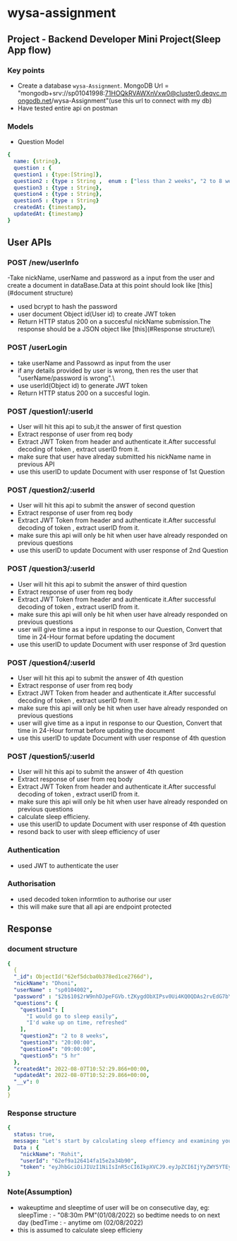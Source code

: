 # wysa-assignment

## Project - Backend Developer Mini Project(Sleep App flow)

### Key points
- Create a  database `wysa-Assignment`. MongoDB Url = "mongodb+srv://sp01041998:71HOQkRVAWXnVxw0@cluster0.deqvc.mongodb.net/wysa-Assignment"(use this url to connect with my db)
- Have tested entire api on postman

### Models
- Question Model
```yaml
{ 
  name: {string},
  question : {
  question1 : {type:[String]},
  question2 : {type : String ,  enum : ["less than 2 weeks", "2 to 8 weeks", "More than 8 weeks"]},
  question3 : {type : String},
  question4 : {type : String},
  question5 : {type : String}
  createdAt: {timestamp},
  updatedAt: {timestamp}
}
```


## User APIs 
### POST /new/userInfo
-Take nickName, userName and password as a input from the user and create a document in dataBase.Data at this point should look like [this](#document structure)
- used bcrypt to hash the password
- user document Object id(User id) to create JWT token
- Return HTTP status 200 on a succesful nickName submission.The response should be a JSON object like [this](#Response structure)\


### POST /userLogin
- take userName and Passowrd as input from the user
- if any details provided by user is wrong, then res the user that "userName/password is wrong".\
- use userId(Object id) to generate JWT token
- Return HTTP status 200 on a succesful login.

### POST /question1/:userId
- User will hit this api to sub,it the answer of first question
- Extract response of user from req body
- Extract JWT Token from header and authenticate it.After successful decoding of token , extract userID from it.
- make sure that user have alreday submitted his nickName name in previous API
- use this userID to update Document with user response of 1st Question

### POST /question2/:userId
- User will hit this api to submit the answer of second question
- Extract response of user from req body
- Extract JWT Token from header and authenticate it.After successful decoding of token , extract userID from it.
- make sure this api will only be hit when user have already responded on previous questions
- use this userID to update Document with user response of 2nd Question

###  POST /question3/:userId
- User will hit this api to submit the answer of third question
- Extract response of user from req body
- Extract JWT Token from header and authenticate it.After successful decoding of token , extract userID from it.
- make sure this api will only be hit when user have already responded on previous questions
- user will give time as a input in response to our Question, Convert that time in 24-Hour format before updating the document
- use this userID to update Document with user response of 3rd question


###  POST /question4/:userId
- User will hit this api to submit the answer of 4th question
- Extract response of user from req body
- Extract JWT Token from header and authenticate it.After successful decoding of token , extract userID from it.
- make sure this api will only be hit when user have already responded on previous questions
- user will give time as a input in response to our Question, Convert that time in 24-Hour format before updating the document
- use this userID to update Document with user response of 4th question

###  POST /question5/:userId
- User will hit this api to submit the answer of 4th question
- Extract response of user from req body
- Extract JWT Token from header and authenticate it.After successful decoding of token , extract userID from it.
- make sure this api will only be hit when user have already responded on previous questions
- calculate sleep efficieny.
- use this userID to update Document with user response of 4th question
- resond back to user with sleep efficiency of user


### Authentication
- used JWT to authenticate the user

### Authorisation
- used decoded token informtion to authorise our user
- this will make sure that all api are endpoint protected

## Response

### document structure
```yaml
{
  {
  "_id": ObjectId("62ef5dcba0b378ed1ce2766d"),
  "nickName": "Dhoni",
  "userName" : "sp0104002",
  "password" : "$2b$10$2rW9nhDJpeFGVb.tZKygdObXIPsv0Ui4KQ0QDAs2rvEdG7bYjxe9i"
  "questions": {
    "question1": [
      "I would go to sleep easily",
      "I'd wake up on time, refreshed"
    ],
    "question2": "2 to 8 weeks",
    "question3": "20:00:00",
    "question4": "09:00:00",
    "question5": "5 hr"
  },
  "createdAt": 2022-08-07T10:52:29.866+00:00,
  "updatedAt": 2022-08-07T10:52:29.866+00:00,
  "__v": 0
}
}
```
### Response structure
```yaml
{
  status: true,
  message: "Let's start by calculating sleep effiency and examining your concerns. Overtime we will work together to improve these"
  Data : {
    "nickName": "Rohit",
    "userId": "62ef9a126414fa15e2a34b90",
    "token": "eyJhbGciOiJIUzI1NiIsInR5cCI6IkpXVCJ9.eyJpZCI6IjYyZWY5YTEyNjQxNGZhMTVlMmEzNGI5MCIsImlhdCI6MTY1OTg2OTcxNH0.ourZIdY-78SImhNMRNk3rDwrQjfCo8X-uTQ6HXHjBvQ"}
}
```
### Note(Assumption)
- wakeuptime and sleeptime of user will be on consecutive day, eg: sleepTime : - "08:30m PM"(01/08/2022) so bedtime needs to on next day (bedTime : - anytime om (02/08/2022)
- this is assumed to calculate sleep efficieny

